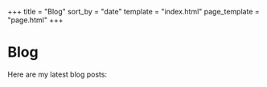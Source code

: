 +++
title = "Blog"
sort_by = "date"
template = "index.html"
page_template = "page.html"
+++

# Blog

Here are my latest blog posts:
